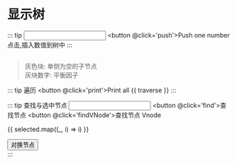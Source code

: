 # 显示树

::: tip <input v-model.number='nextNum' type='number'> <button @click='push'>Push one number</button>
点击,插入数值到树中
:::

<div class='display-wrapper'>
    <div class='display' ref='display' :style='displayStyle'>
        <div style='display:flex'>
            <tree ref='tree' @select='select'></tree>
        </div>
    </div>
</div>

> 灰色块: 单侧为空的子节点  
> 灰块数字: 平衡因子

::: tip 遍历 <button @click='print'>Print all</button>
{{ traverse }}
:::

::: tip 查找与选中节点
<input v-model.number='targetNum' type='number'>
<button @click='find'>查找节点</button>
<button @click='findVNode'>查找节点 Vnode</button>

{{ selected.map((_, i) => i) }}

<div>
    <button @click='swap'>对换节点</button>
</div>
:::

<script>
import Vue from 'vue'
import Tree from './Tree.js'

const wait = (timeout = 10) => new Promise(r => setTimeout(r, timeout))

export default {
    name: 'display',
    components: { Tree },
    data() {
        return {
            elements: [41,22,63,34,55,16,77,8,89,40,21,32,53,64,65,36,27,38,49,53],
            traverse: '',
            nextNum: 9,
            targetNum: 100,
            width: 10,
            loading: {
                pushing: false,
                inserting: false
            },
            selected: []
        }
    },
    computed: {
        displayStyle() {
            return `width: ${this.width}px`
        }
    },
    methods:{
        async insert(val) {
            await this.$refs.tree.insert(val)
        },
        async push(){
            this.loading.pushing = true
            await this.insert(this.nextNum)
            await wait(17)
            this.nextNum = Math.round(Math.random() * 100)
            await this.reWidth()
            this.loading.pushing = false
        },
        async reWidth() {
            await wait(20)
            const $el = this.$refs.display
            this.width = $el.scrollWidth
        },
        async print() {
            const pool = this.$refs.tree.traverseInOrder()
            this.traverse = pool
        },
        async find() {
            const { targetNum: target } = this
            return await this.$refs.tree.find(target)
        },
        async findVNode() {
            const vm = await this.find()
            const selfVNode = vm.getSelfSlot()
            const parentTreeVm = vm.parentTreeVm
            console.info('-', selfVNode, parentTreeVm)
            return selfVNode
        },
        select(val) {
            if (this.selected.length >= 2) {
                this.selected = []
            }
            if (this.selected.includes(val)) return
            this.selected.push(val)
        },
        swap() {
            if (this.selected.length !== 2) return console.error('waiting selected')
            const [parentA, parentB] = this.selected.map(vm => vm.$parent.$parent)
            const [childrenA, childrenB] = [parentA, parentB].map(vm => vm.$children)
            const [slotA, slotB] = this.selected.map(vm => vm.$parent.$parent.$slots[vm.as])
            const [[vnA], [vnB]] = [slotA, slotB]
            console.info('-', slotA, slotB, vnA, vnB)
            slotA.splice(0, 1, vnB)
            slotB.splice(0, 1, vnA)
            const [targetIdxA, targetIdxB] = [childrenA, childrenB]
            childrenA.splice(childrenA.indexOf(vnA.componentInstance), 1, vnB.componentInstance)
            childrenB.splice(childrenB.indexOf(vnB.componentInstance), 1, vnA.componentInstance)
            ;[parentA, parentB].forEach(vm => vm.$forceUpdate())
            return console.info('complete', this.selected)
        }
    },
    async mounted() {
        while(this.elements.length) {
            await new Promise(r => setTimeout(r, 13))
            await this.insert(this.elements.shift())
        }
        await this.reWidth()
    }
}
</script>
<style scoped>
.display-wrapper {
    overflow: auto
}
.blank-wrapper {
    display: flex;
    justify-content: center;
    align-items: center;
}
.display-wrapper >>> .blank { 
    padding: .2em;
    background: #ccc;
    color: #fff;
    display: inline-block;
    border-radius: .2em;
    border: thin solid #fff;
}
</style>
